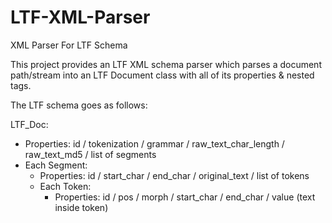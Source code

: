 # LTF-XML-Parser
XML Parser For LTF Schema

This project provides an LTF XML schema parser which parses a document path/stream into an LTF Document class with all of its properties & nested tags.

The LTF schema goes as follows:

LTF_Doc:
  -	Properties: id / tokenization / grammar / raw_text_char_length / raw_text_md5 / list of segments
  -	Each Segment:
    -	Properties: id / start_char / end_char / original_text / list of tokens
    - Each Token:
      - Properties: id / pos / morph / start_char / end_char / value (text inside token)
